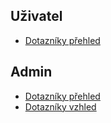 ## Uživatel

- [Dotazníky přehled](/design/uzivatel/dotazniky-prehled.pdf)

## Admin

- [Dotazníky přehled](/design/admin/dotazniky-prehled.pdf)
- [Dotazníky vzhled](/design/admin/dotazniky-vysledky.pdf)
